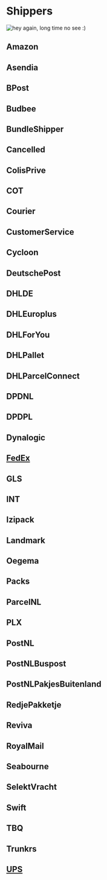 # Shippers

<IMG  src="https://i.pinimg.com/originals/4b/d5/d5/4bd5d539f4e9d2fa00e3dbadc2dd9997.gif"  alt="hey again, long time no see :)"/>


## Amazon
## Asendia
## BPost
## Budbee
## BundleShipper
## Cancelled
## ColisPrive
## COT
## Courier
## CustomerService
## Cycloon
## DeutschePost
## DHLDE
## DHLEuroplus
## DHLForYou
## DHLPallet
## DHLParcelConnect
## DPDNL
## DPDPL
## Dynalogic
## [FedEx](../../Troubleshooting/Shippers/FedEx)
## GLS
## INT
## Izipack
## Landmark
## Oegema
## Packs
## ParcelNL
## PLX
## PostNL
## PostNLBuspost
## PostNLPakjesBuitenland
## RedjePakketje
## Reviva
## RoyalMail
## Seabourne
## SelektVracht
## Swift
## TBQ
## Trunkrs
## [UPS](../../Troubleshooting/Shippers/UPS)
